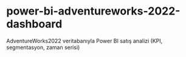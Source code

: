 # power-bi-adventureworks-2022-dashboard
AdventureWorks2022 veritabanıyla Power BI satış analizi (KPI, segmentasyon, zaman serisi) 
